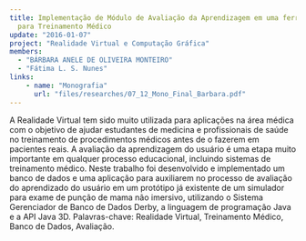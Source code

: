 ```yaml
---
title: Implementação de Módulo de Avaliação da Aprendizagem em uma ferramenta Virtual
  para Treinamento Médico
update: "2016-01-07"
project: "Realidade Virtual e Computação Gráfica"
members:
  - "BÁRBARA ANELE DE OLIVEIRA MONTEIRO"
  - "Fátima L. S. Nunes"
links:
    - name: "Monografia"
      url: "files/researches/07_12_Mono_Final_Barbara.pdf"
---
```


A Realidade Virtual tem sido muito utilizada para aplicações na área médica com o objetivo de ajudar estudantes de medicina e profissionais de saúde no treinamento de procedimentos médicos antes de o fazerem em pacientes reais. A avaliação da aprendizagem do usuário é uma etapa muito importante em qualquer processo educacional, incluindo sistemas de treinamento médico. Neste trabalho foi desenvolvido e implementado um banco de dados e uma aplicação para auxiliarem no processo de avaliação do aprendizado do usuário em um protótipo já existente de um simulador para exame de punção de mama não imersivo, utilizando o Sistema Gerenciador de Banco de Dados Derby, a linguagem de programação Java e a API Java 3D. Palavras-chave: Realidade Virtual, Treinamento Médico, Banco de Dados, Avaliação.
